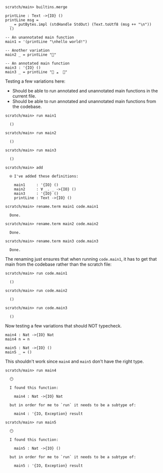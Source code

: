 ``` ucm :hide
scratch/main> builtins.merge
```

``` unison :hide
printLine : Text ->{IO} ()
printLine msg =
  _ = putBytes.impl (stdHandle StdOut) (Text.toUtf8 (msg ++ "\n"))
  ()

-- An unannotated main function
main1 = '(printLine "\nhello world!")

-- Another variation
main2 _ = printLine "🌹"

-- An annotated main function
main3 : '{IO} ()
main3 _ = printLine "🦄 ☁️  🌈"
```

Testing a few variations here:

  - Should be able to run annotated and unannotated main functions in the current file.
  - Should be able to run annotated and unannotated main functions from the codebase.

``` ucm
scratch/main> run main1

  ()

scratch/main> run main2

  ()

scratch/main> run main3

  ()

scratch/main> add

  ⍟ I've added these definitions:

    main1     : '{IO} ()
    main2     : ∀ _. _ ->{IO} ()
    main3     : '{IO} ()
    printLine : Text ->{IO} ()

scratch/main> rename.term main1 code.main1

  Done.

scratch/main> rename.term main2 code.main2

  Done.

scratch/main> rename.term main3 code.main3

  Done.
```

The renaming just ensures that when running `code.main1`, it has to get that main from the codebase rather than the scratch file:

``` ucm
scratch/main> run code.main1

  ()

scratch/main> run code.main2

  ()

scratch/main> run code.main3

  ()
```

Now testing a few variations that should NOT typecheck.

``` unison :hide
main4 : Nat ->{IO} Nat
main4 n = n

main5 : Nat ->{IO} ()
main5 _ = ()
```

This shouldn't work since `main4` and `main5` don't have the right type.

``` ucm :error
scratch/main> run main4

  😶

  I found this function:

    main4 : Nat ->{IO} Nat

  but in order for me to `run` it needs to be a subtype of:

    main4 : '{IO, Exception} result
```

``` ucm :error
scratch/main> run main5

  😶

  I found this function:

    main5 : Nat ->{IO} ()

  but in order for me to `run` it needs to be a subtype of:

    main5 : '{IO, Exception} result
```
